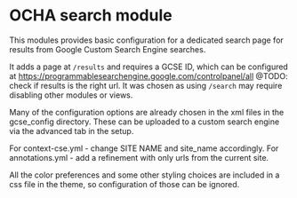 OCHA search module
============================

This modules provides basic configuration for a dedicated search page for
results from Google Custom Search Engine searches.

It adds a page at `/results` and requires a GCSE ID, which can be configured at
https://programmablesearchengine.google.com/controlpanel/all
@TODO: check if results is the right url. It was chosen as using `/search`
may require disabling other modules or views.

Many of the configuration options are already chosen in the xml files in the
gcse_config directory. These can be uploaded to a custom search engine via the
advanced tab in the setup.

For context-cse.yml - change SITE NAME and site_name accordingly.
For annotations.yml - add a refinement with only urls from the current site.

All the color preferences and some other styling choices are included in a
css file in the theme, so configuration of those can be ignored.
